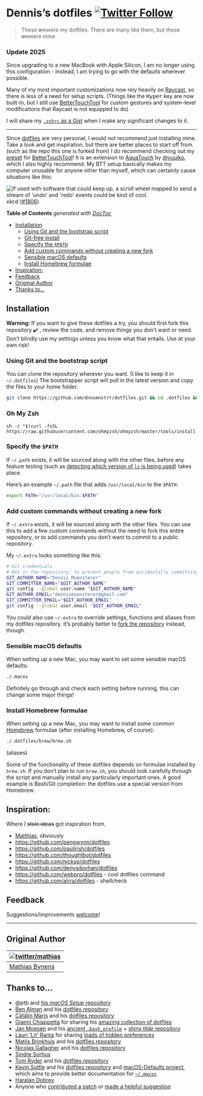 # Dennis’s dotfiles [![Twitter Follow](https://img.shields.io/twitter/follow/dnnsmnstrr?style=social)](https://twitter.com/dnnsmnstrr)

> These ~~are~~were my dotfiles. There are many like them, but these ~~are~~were mine.

### Update 2025

Since upgrading to a new MacBook with Apple Silicon, I am no longer using this configuration - Instead, I am trying to go with the defaults wherever possible. 

Many of my most important customizations now rely heavily on [Raycast](https://raycast.com/?via=dnnsmnstrr), so there is less of a need for setup scripts. (Things like the  <kbd>Hyper</kbd> key are now built-in, but I still use [BetterTouchTool](https://folivora.ai) for custom gestures and system-level modifications that Raycast is not equipped to do)

I will share my [`.zshrc` as a Gist](https://gist.github.com/dnnsmnstrr/02157dd027b7d368f92990d7c4cf0fc8) when I make any significant changes to it.

---

Since [dotfiles](https://dotfiles.github.io) are very personal, I would not recommend just installing mine. Take a look and get inspiration, but there are better places to start off from. (such as the repo this one is forked from)
I do recommend checking out my [preset](https://github.com/dnnsmnstrr/HydroTouch) for [BetterTouchTool](https://folivora.ai)! It is an extension to [AquaTouch](https://community.folivora.ai/c/setup-preset-sharing/aquatouch) by [@yuuiko](https://github.com/yuuiko), which I also highly recommend.
My BTT setup basically makes my computer unusable for anyone other than myself, which can certainly cause situations like this:

![If used with software that could keep up, a scroll wheel mapped to send a stream of 'undo' and 'redo' events could be kind of cool.](https://imgs.xkcd.com/comics/borrow_your_laptop.png)
xkcd ([#1806](https://xkcd.com/1806/))

<!-- START doctoc generated TOC please keep comment here to allow auto update -->
<!-- DON'T EDIT THIS SECTION, INSTEAD RE-RUN doctoc TO UPDATE -->

**Table of Contents** _generated with [DocToc](https://github.com/thlorenz/doctoc)_

- [Installation](#installation)
  - [Using Git and the bootstrap script](#using-git-and-the-bootstrap-script)
  - [Git-free install](#git-free-install)
  - [Specify the `$PATH`](#specify-the-path)
  - [Add custom commands without creating a new fork](#add-custom-commands-without-creating-a-new-fork)
  - [Sensible macOS defaults](#sensible-macos-defaults)
  - [Install Homebrew formulae](#install-homebrew-formulae)
- [Inspiration:](#inspiration)
- [Feedback](#feedback)
- [Original Author](#original-author)
- [Thanks to…](#thanks-to)

<!-- END doctoc generated TOC please keep comment here to allow auto update -->

## Installation

**Warning:** If you want to give these dotfiles a try, you should first fork this repository :heavy_check_mark: , review the code, and remove things you don’t want or need. Don’t blindly use my settings unless you know what that entails. Use at your own risk!

### Using Git and the bootstrap script

You can clone the repository wherever you want. (I like to keep it in `~/.dotfiles`) The bootstrapper script will pull in the latest version and copy the files to your home folder.

```sh
git clone https://github.com/dnnsmnstrr/dotfiles.git && cd .dotfiles && ./install
```

### Oh My Zsh

```
sh -c "$(curl -fsSL https://raw.githubusercontent.com/ohmyzsh/ohmyzsh/master/tools/install.sh)"
```

### Specify the `$PATH`

If `~/.path` exists, it will be sourced along with the other files, before any feature testing (such as [detecting which version of `ls` is being used](https://github.com/mathiasbynens/dotfiles/blob/aff769fd75225d8f2e481185a71d5e05b76002dc/.aliases#L21-26)) takes place.

Here’s an example `~/.path` file that adds `/usr/local/bin` to the `$PATH`:

```bash
export PATH="/usr/local/bin:$PATH"
```

### Add custom commands without creating a new fork

If `~/.extra` exists, it will be sourced along with the other files. You can use this to add a few custom commands without the need to fork this entire repository, or to add commands you don’t want to commit to a public repository.

My `~/.extra` looks something like this:

```bash
# Git credentials
# Not in the repository, to prevent people from accidentally committing under my name
GIT_AUTHOR_NAME="Dennis Muensterer"
GIT_COMMITTER_NAME="$GIT_AUTHOR_NAME"
git config --global user.name "$GIT_AUTHOR_NAME"
GIT_AUTHOR_EMAIL="dennismuensterer@gmail.com"
GIT_COMMITTER_EMAIL="$GIT_AUTHOR_EMAIL"
git config --global user.email "$GIT_AUTHOR_EMAIL"
```

You could also use `~/.extra` to override settings, functions and aliases from my dotfiles repository. It’s probably better to [fork the repository](https://github.com/dnnsmnstrr/dotfiles/fork) instead, though.

### Sensible macOS defaults

When setting up a new Mac, you may want to set some sensible macOS defaults:

```bash
./.macos
```

Definitely go through and check each setting before running, this can change some major things!

### Install Homebrew formulae

When setting up a new Mac, you may want to install some common [Homebrew](https://brew.sh/) formulae (after installing Homebrew, of course):

```bash
./.dotfiles/brew/brew.sh
```

(aliases)

Some of the functionality of these dotfiles depends on formulae installed by `brew.sh`. If you don’t plan to run `brew.sh`, you should look carefully through the script and manually install any particularly important ones. A good example is Bash/Git completion: the dotfiles use a special version from Homebrew.

## Inspiration:

Where I ~~stole ideas~~ got inspiration from.

- [Matthias](https://mathiasbynens.be/), obviously
- https://github.com/pengwynn/dotfiles
- https://github.com/paulirish/dotfiles
- https://github.com/thoughtbot/dotfiles
- https://github.com/nicksp/dotfiles
- https://github.com/denysdovhan/dotfiles
- https://github.com/webpro/dotfiles - cool dotfiles command
- https://github.com/alrra/dotfiles - shellcheck

## Feedback

Suggestions/improvements
[welcome](https://github.com/dnnsmnstrr/dotfiles/issues)!

---

## Original Author

| [![twitter/mathias](http://gravatar.com/avatar/24e08a9ea84deb17ae121074d0f17125?s=70)](http://twitter.com/mathias "Follow @mathias on Twitter") |
| ----------------------------------------------------------------------------------------------------------------------------------------------- |
| [Mathias Bynens](https://mathiasbynens.be/)                                                                                                     |

## Thanks to…

- @ptb and [his _macOS Setup_ repository](https://github.com/ptb/mac-setup)
- [Ben Alman](http://benalman.com/) and his [dotfiles repository](https://github.com/cowboy/dotfiles)
- [Cătălin Mariș](https://github.com/alrra) and his [dotfiles repository](https://github.com/alrra/dotfiles)
- [Gianni Chiappetta](https://butt.zone/) for sharing his [amazing collection of dotfiles](https://github.com/gf3/dotfiles)
- [Jan Moesen](http://jan.moesen.nu/) and his [ancient `.bash_profile`](https://gist.github.com/1156154) + [shiny _tilde_ repository](https://github.com/janmoesen/tilde)
- [Lauri ‘Lri’ Ranta](http://lri.me/) for sharing [loads of hidden preferences](http://osxnotes.net/defaults.html)
- [Matijs Brinkhuis](https://matijs.brinkhu.is/) and his [dotfiles repository](https://github.com/matijs/dotfiles)
- [Nicolas Gallagher](http://nicolasgallagher.com/) and his [dotfiles repository](https://github.com/necolas/dotfiles)
- [Sindre Sorhus](https://sindresorhus.com/)
- [Tom Ryder](https://sanctum.geek.nz/) and his [dotfiles repository](https://sanctum.geek.nz/cgit/dotfiles.git/about)
- [Kevin Suttle](http://kevinsuttle.com/) and his [dotfiles repository](https://github.com/kevinSuttle/dotfiles) and [macOS-Defaults project](https://github.com/kevinSuttle/macOS-Defaults), which aims to provide better documentation for [`~/.macos`](https://mths.be/macos)
- [Haralan Dobrev](https://hkdobrev.com/)
- Anyone who [contributed a patch](https://github.com/mathiasbynens/dotfiles/contributors) or [made a helpful suggestion](https://github.com/mathiasbynens/dotfiles/issues)
